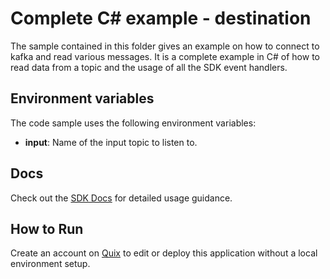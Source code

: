 # Complete C# example - destination
The sample contained in this folder gives an example on how to connect to kafka and read various messages.
It is a complete example in C# of how to read data from a topic and the usage of all the SDK event handlers.

## Environment variables
The code sample uses the following environment variables:

- **input**: Name of the input topic to listen to.

## Docs
Check out the [SDK Docs](https://quix.io/docs/sdk/introduction.html) for detailed usage guidance.

## How to Run
Create an account on [Quix](https://portal.platform.quix.ai/self-sign-up?xlink=github) to edit or deploy this application without a local environment setup.
